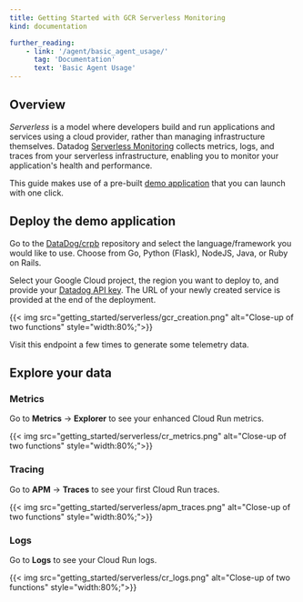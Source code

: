 ```yaml
---
title: Getting Started with GCR Serverless Monitoring
kind: documentation

further_reading:
    - link: '/agent/basic_agent_usage/'
      tag: 'Documentation'
      text: 'Basic Agent Usage'
---
```


## Overview

_Serverless_ is a model where developers build and run applications and services using a cloud provider, rather than managing infrastructure themselves. Datadog [Serverless Monitoring][1] collects metrics, logs, and traces from your serverless infrastructure, enabling you to monitor your application's health and performance.

This guide makes use of a pre-built [demo application][2] that you can launch with one click. 

## Deploy the demo application

Go to the [DataDog/crpb][2] repository and select the language/framework you would like to use. Choose from Go, Python (Flask), NodeJS, Java, or Ruby on Rails.

Select your Google Cloud project, the region you want to deploy to, and provide your [Datadog API key][3]. The URL of your newly created service is provided at the end of the deployment.

{{< img src="getting_started/serverless/gcr_creation.png" alt="Close-up of two functions" style="width:80%;">}}

Visit this endpoint a few times to generate some telemetry data.

## Explore your data

### Metrics

Go to **Metrics** -> **Explorer** to see your enhanced Cloud Run metrics.

{{< img src="getting_started/serverless/cr_metrics.png" alt="Close-up of two functions" style="width:80%;">}}

### Tracing

Go to **APM** -> **Traces** to see your first Cloud Run traces.

{{< img src="getting_started/serverless/apm_traces.png" alt="Close-up of two functions" style="width:80%;">}}

### Logs

Go to **Logs** to see your Cloud Run logs.

{{< img src="getting_started/serverless/cr_logs.png" alt="Close-up of two functions" style="width:80%;">}}

[1]: /serverless
[2]: https://github.com/DataDog/crpb
[3]: https://app.datadoghq.com/organization-settings/api-keys
